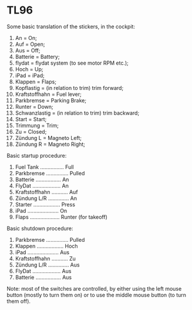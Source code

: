# TL96

Some basic translation of the stickers, in the cockpit:

1. An = On;
2. Auf = Open;
3. Aus = Off;
4. Batterie = Battery;
5. flydat = flydat system (to see motor RPM etc.);
6. Hoch = Up;
7. iPad = iPad;
8. Klappen = Flaps;
9. Kopflastig = (in relation to trim) trim forward;
10. Kraftstoffhahn = Fuel lever;
11. Parkbremse = Parking Brake;
12. Runter = Down;
13. Schwanzlastig = (in relation to trim) trim backward;
14. Start = Start;
15. Trimmung = Trim;
16. Zu = Closed;
17. Zündung L = Magneto Left;
18. Zündung R = Magneto Right;



Basic startup procedure:

1. Fuel Tank ................ Full
2. Parkbremse ............... Pulled
3. Batterie ................. An
4. FlyDat ................... An
5. Kraftstoffhahn ........... Auf
6. Zündung L/R .............. An
7. Starter .................. Press
8. iPad ..................... On
9. Flaps .................... Runter (for takeoff)


Basic shutdown procedure:


1. Parkbremse ............... Pulled
2. Klappen .................. Hoch
3. iPad ..................... Aus
4. Kraftstoffhahn ........... Zu
5. Zündung L/R .............. Aus
6. FlyDat ................... Aus
7. Batterie ................. Aus


Note: most of the switches are controlled, by either using the left mouse button (mostly to turn them on) or to use the middle mouse button (to turn them off).

